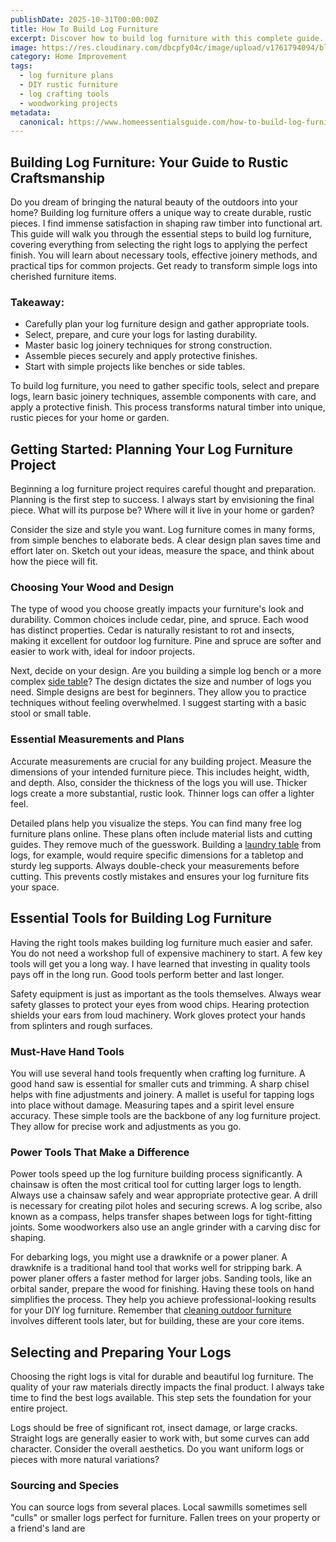 ```yaml
---
publishDate: 2025-10-31T00:00:00Z
title: How To Build Log Furniture
excerpt: Discover how to build log furniture with this complete guide. Learn log selection, essential tools, joinery, and finishing techniques for DIY rustic pieces.
image: https://res.cloudinary.com/dbcpfy04c/image/upload/v1761794094/blog_image_1761794093_kqhpc3.webp
category: Home Improvement
tags:
  - log furniture plans
  - DIY rustic furniture
  - log crafting tools
  - woodworking projects
metadata:
  canonical: https://www.homeessentialsguide.com/how-to-build-log-furniture
---
```


## Building Log Furniture: Your Guide to Rustic Craftsmanship

Do you dream of bringing the natural beauty of the outdoors into your home? Building log furniture offers a unique way to create durable, rustic pieces. I find immense satisfaction in shaping raw timber into functional art. This guide will walk you through the essential steps to build log furniture, covering everything from selecting the right logs to applying the perfect finish. You will learn about necessary tools, effective joinery methods, and practical tips for common projects. Get ready to transform simple logs into cherished furniture items.

### Takeaway:
*   Carefully plan your log furniture design and gather appropriate tools.
*   Select, prepare, and cure your logs for lasting durability.
*   Master basic log joinery techniques for strong construction.
*   Assemble pieces securely and apply protective finishes.
*   Start with simple projects like benches or side tables.

To build log furniture, you need to gather specific tools, select and prepare logs, learn basic joinery techniques, assemble components with care, and apply a protective finish. This process transforms natural timber into unique, rustic pieces for your home or garden.

## Getting Started: Planning Your Log Furniture Project

Beginning a log furniture project requires careful thought and preparation. Planning is the first step to success. I always start by envisioning the final piece. What will its purpose be? Where will it live in your home or garden?

Consider the size and style you want. Log furniture comes in many forms, from simple benches to elaborate beds. A clear design plan saves time and effort later on. Sketch out your ideas, measure the space, and think about how the piece will fit.

### Choosing Your Wood and Design
The type of wood you choose greatly impacts your furniture's look and durability. Common choices include cedar, pine, and spruce. Each wood has distinct properties. Cedar is naturally resistant to rot and insects, making it excellent for outdoor log furniture. Pine and spruce are softer and easier to work with, ideal for indoor projects.

Next, decide on your design. Are you building a simple log bench or a more complex [side table](https://homeessentialsguide.com/how-to-build-a-side-table)? The design dictates the size and number of logs you need. Simple designs are best for beginners. They allow you to practice techniques without feeling overwhelmed. I suggest starting with a basic stool or small table.

### Essential Measurements and Plans
Accurate measurements are crucial for any building project. Measure the dimensions of your intended furniture piece. This includes height, width, and depth. Also, consider the thickness of the logs you will use. Thicker logs create a more substantial, rustic look. Thinner logs can offer a lighter feel.

Detailed plans help you visualize the steps. You can find many free log furniture plans online. These plans often include material lists and cutting guides. They remove much of the guesswork. Building a [laundry table](https://homeessentialsguide.com/how-to-build-a-laundry-table) from logs, for example, would require specific dimensions for a tabletop and sturdy leg supports. Always double-check your measurements before cutting. This prevents costly mistakes and ensures your log furniture fits your space.

## Essential Tools for Building Log Furniture

Having the right tools makes building log furniture much easier and safer. You do not need a workshop full of expensive machinery to start. A few key tools will get you a long way. I have learned that investing in quality tools pays off in the long run. Good tools perform better and last longer.

Safety equipment is just as important as the tools themselves. Always wear safety glasses to protect your eyes from wood chips. Hearing protection shields your ears from loud machinery. Work gloves protect your hands from splinters and rough surfaces.

### Must-Have Hand Tools
You will use several hand tools frequently when crafting log furniture. A good hand saw is essential for smaller cuts and trimming. A sharp chisel helps with fine adjustments and joinery. A mallet is useful for tapping logs into place without damage. Measuring tapes and a spirit level ensure accuracy. These simple tools are the backbone of any log furniture project. They allow for precise work and adjustments as you go.

### Power Tools That Make a Difference
Power tools speed up the log furniture building process significantly. A chainsaw is often the most critical tool for cutting larger logs to length. Always use a chainsaw safely and wear appropriate protective gear. A drill is necessary for creating pilot holes and securing screws. A log scribe, also known as a compass, helps transfer shapes between logs for tight-fitting joints. Some woodworkers also use an angle grinder with a carving disc for shaping.

For debarking logs, you might use a drawknife or a power planer. A drawknife is a traditional hand tool that works well for stripping bark. A power planer offers a faster method for larger jobs. Sanding tools, like an orbital sander, prepare the wood for finishing. Having these tools on hand simplifies the process. They help you achieve professional-looking results for your DIY log furniture. Remember that [cleaning outdoor furniture](https://homeessentialsguide.com/how-to-clean-outdoor-furniture) involves different tools later, but for building, these are your core items.

## Selecting and Preparing Your Logs

Choosing the right logs is vital for durable and beautiful log furniture. The quality of your raw materials directly impacts the final product. I always take time to find the best logs available. This step sets the foundation for your entire project.

Logs should be free of significant rot, insect damage, or large cracks. Straight logs are generally easier to work with, but some curves can add character. Consider the overall aesthetics. Do you want uniform logs or pieces with more natural variations?

### Sourcing and Species
You can source logs from several places. Local sawmills sometimes sell "culls" or smaller logs perfect for furniture. Fallen trees on your property or a friend's land are